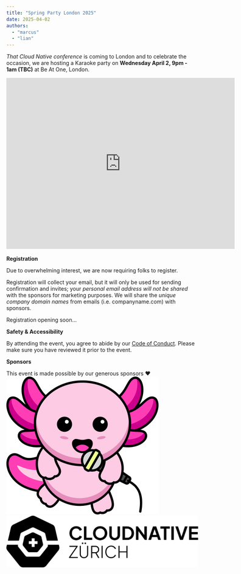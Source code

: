 ```yaml
---
title: "Spring Party London 2025"
date: 2025-04-02
authors:
  - "marcus"
  - "lian"
---
```


_That Cloud Native conference_ is coming to London and to celebrate the occasion, we are hosting a Karaoke party on **Wednesday April 2, 9pm - 1am (TBC)** at Be At One, London.

<iframe src="https://www.google.com/maps/embed?pb=!1m18!1m12!1m3!1d4965.675526761685!2d-0.08840311759728454!3d51.5161923553084!2m3!1f0!2f0!3f0!3m2!1i1024!2i768!4f13.1!3m3!1m2!1s0x48761da0715743c3%3A0x2489027afe1babae!2sBe%20At%20One%20-%20Liverpool%20Street!5e0!3m2!1sen!2snl!4v1739894435679!5m2!1sen!2snl" width="600" height="450" style="border:0;" allowfullscreen="" loading="lazy" referrerpolicy="no-referrer-when-downgrade"></iframe>

**Registration**

Due to overwhelming interest, we are now requiring folks to register.

Registration will collect your email, but it will only be used for sending confirmation and invites; your *personal email address will not be shared* with the sponsors for marketing purposes. We will share the *unique company domain names* from emails (i.e. companyname.com) with sponsors.

Registration opening soon...

**Safety & Accessibility**

By attending the event, you agree to abide by our [Code of Conduct](/coc). Please make sure you have reviewed it prior to the event.

**Sponsors**

This event is made possible by our generous sponsors ❤️
[![Edera](edera.png)](https://edera.dev/)
[![Cloud Native Zurich](cloud-native-zurich.png)](https://cloudnativezurich.ch/)
